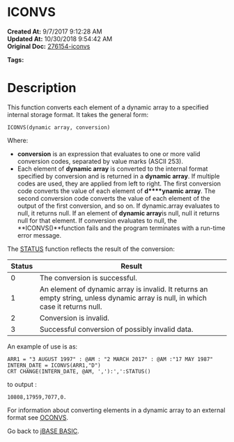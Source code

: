 # ICONVS

**Created At:** 9/7/2017 9:12:28 AM  
**Updated At:** 10/30/2018 9:54:42 AM  
**Original Doc:** [276154-iconvs](https://docs.jbase.com/36868-jbase-basic/276154-iconvs)  

**Tags:**
<badge text='output' vertical='middle' />
<badge text='dynamic arrays' vertical='middle' />
<badge text='conversion' vertical='middle' />

# Description

This function converts each element of a dynamic array to a specified internal storage format. It takes the general form:

```
ICONVS(dynamic array, conversion)
```

Where:

- **conversion** is an expression that evaluates to one or more valid conversion codes, separated by value marks (ASCII 253).
- Each element of **dynamic array** is converted to the internal format specified by conversion and is returned in a **dynamic array**. If multiple codes are used, they are applied from left to right. The first conversion code converts the value of each element of **d****ynamic array**. The second conversion code converts the value of each element of the output of the first conversion, and so on. If dynamic.array evaluates to null, it returns null. If an element of **dynamic array**is null, null it returns null for that element. If conversion evaluates to null, the **ICONVS()**function fails and the program terminates with a run-time error message.


The [STATUS](./../status-function) function reflects the result of the conversion:


| Status<br> | Result<br> |
| --- | --- |
| 0<br> | The conversion is successful.<br> |
| 1<br> | An element of dynamic array is invalid. It returns an empty string, unless dynamic array is null, in which case it returns null.<br> |
| 2<br> | Conversion is invalid.<br> |
| 3<br> | Successful conversion of possibly invalid data.<br> |




An example of use is as:

```
ARR1 = "3 AUGUST 1997" : @AM : "2 MARCH 2017" : @AM :"17 MAY 1987"
INTERN_DATE = ICONVS(ARR1,"D")
CRT CHANGE(INTERN_DATE, @AM, ','):',':STATUS()
```

to output :

```
10808,17959,7077,0.
```

For information about converting elements in a dynamic array to an external format see [OCONVS](./../oconvs).



Go back to [jBASE BASIC](./../jbase-basic-programmers-reference-guide).
